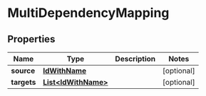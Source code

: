 
# MultiDependencyMapping

## Properties
Name | Type | Description | Notes
------------ | ------------- | ------------- | -------------
**source** | [**IdWithName**](IdWithName.md) |  |  [optional]
**targets** | [**List&lt;IdWithName&gt;**](IdWithName.md) |  |  [optional]



